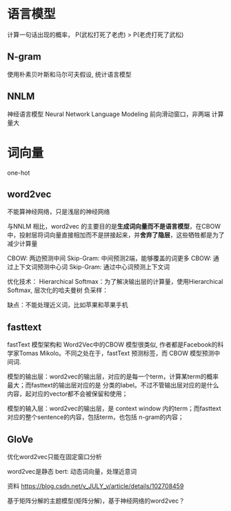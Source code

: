 # 语言模型
计算一句话出现的概率， P(武松打死了老虎) > P(老虎打死了武松)

## N-gram
使用朴素贝叶斯和马尔可夫假设, 统计语言模型

## NNLM
神经语言模型
Neural Network Language Modeling 前向滑动窗口，非两端 计算量大

# 词向量
one-hot


## word2vec
不能算神经网络，只是浅层的神经网络

与NNLM 相比，word2vec 的主要目的是**生成词向量而不是语言模型**，在CBOW中，投射层将词向量直接相加而不是拼接起来，并**舍弃了隐层**，这些牺牲都是为了减少计算量

CBOW: 两边预测中间
Skip-Gram: 中间预测2端，能够覆盖的词更多
CBOW: 通过上下文词预测中心词 Skip-Gram: 通过中心词预测上下文词

优化技术： Hierarchical Softmax：为了解决输出层的计算量，使用Hierarchical Softmax, 层次化的哈夫曼树 负采样：

缺点：不能处理近义词，比如苹果和苹果手机

## fasttext
fastText 模型架构和 Word2Vec中的CBOW 模型很类似, 作者都是Facebook的科学家Tomas Mikolo。不同之处在于，fastText 预测标签，而 CBOW 模型预测中间词.

模型的输出层：word2vec的输出层，对应的是每一个term，计算某term的概率最大；而fasttext的输出层对应的是 分类的label。不过不管输出层对应的是什么内容，起对应的vector都不会被保留和使用；

模型的输入层：word2vec的输出层，是 context window 内的term；而fasttext 对应的整个sentence的内容，包括term，也包括 n-gram的内容；

## GloVe
优化word2vec只能在固定窗口分析

word2vec是静态 bert: 动态词向量，处理近意词


资料
https://blog.csdn.net/v_JULY_v/article/details/102708459

基于矩阵分解的主题模型(矩阵分解)，基于神经网络的word2vec？
